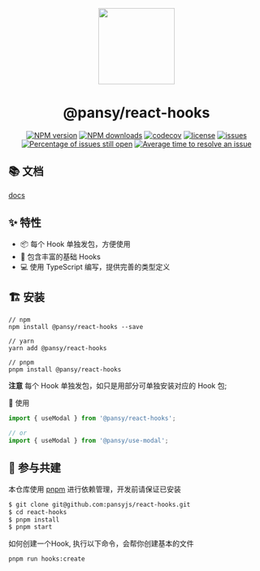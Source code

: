 <p align="center">
  <a href="https://react-hooks-chi.vercel.app">
    <img width="150" src="https://cdn.jsdelivr.net/gh/wangxingkang/pictures@latest/imgs/20210623172110.svg">
  </a>
</p>


<h1 align="center">@pansy/react-hooks</h1>

<div align="center">

[![NPM version][image-1]][npm-url]
[![NPM downloads][image-2]][npm-url]
[![codecov][codecov-1]][codecov-2]
[![license][license-1]][npm-url]
[![issues](https://img.shields.io/github/issues/pansyjs/react-hooks)](https://github.com/pansyjs/react-hooks/issues)
[![Percentage of issues still open](http://isitmaintained.com/badge/open/pansyjs/react-hooks.svg)](http://isitmaintained.com/project/pansyjs/react-hooks 'Percentage of issues still open')
[![Average time to resolve an issue](http://isitmaintained.com/badge/resolution/pansyjs/react-hooks.svg)](http://isitmaintained.com/project/pansyjs/react-hooks 'Average time to resolve an issue')

</div>

## 📚 文档

[docs](https://react-hooks-chi.vercel.app/)

## ✨ 特性

- 📦 每个 Hook 单独发包，方便使用
- 🌵 包含丰富的基础 Hooks
- 💻 使用 TypeScript 编写，提供完善的类型定义

## 🏗 安装

```
// npm
npm install @pansy/react-hooks --save

// yarn
yarn add @pansy/react-hooks

// pnpm
pnpm install @pansy/react-hooks
```

**注意** 每个 Hook 单独发包，如只是用部分可单独安装对应的 Hook 包;

🔨 使用

```ts
import { useModal } from '@pansy/react-hooks';

// or
import { useModal } from '@pansy/use-modal';
```

## 🤝 参与共建

本仓库使用 [pnpm](https://pnpm.io/zh) 进行依赖管理，开发前请保证已安装

```sh
$ git clone git@github.com:pansyjs/react-hooks.git
$ cd react-hooks
$ pnpm install
$ pnpm start
```

如何创建一个Hook, 执行以下命令，会帮你创建基本的文件

```sh
pnpm run hooks:create
```

[image-1]: https://img.shields.io/npm/v/@pansy/react-hooks.svg?style=flat
[image-2]: https://img.shields.io/npm/dw/@pansy/react-hooks.svg?style=flat
[codecov-1]: https://codecov.io/github/pansyjs/react-hooks/branch/master/graph/badge.svg?token=EKYDUW28H0
[codecov-2]: https://codecov.io/github/pansyjs/react-hooks
[license-1]: https://badgen.net/npm/license/@pansy/react-hooks
[npm-url]: https://www.npmjs.com/package/@pansy/react-hooks
[issues-1]: https://www.npmjs.com/package/@pansy/react-hooks
